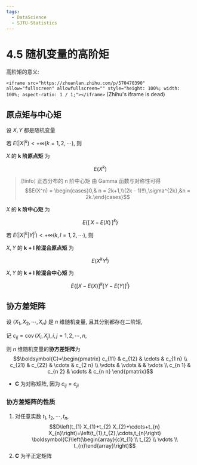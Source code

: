 ```yaml
---
tags:
  - DataScience
  - SJTU-Statistics
---
```

4.5 随机变量的高阶矩
===
高阶矩的意义:

`<iframe src="https://zhuanlan.zhihu.com/p/570470390" allow="fullscreen" allowfullscreen="" style="height: 100%; width: 100%; aspect-ratio: 1 / 1;"></iframe>` (Zhihu's iframe is dead)

## 原点矩与中心矩
设 $X,Y$ 都是随机变量

若 $E\left(|X|^{k}\right)<+\infty(k=1,2,\cdots)$, 则

$X$ 的 **$\boldsymbol k$ 阶原点矩** 为

$$E(X^k)$$

> [!info] 正态分布的 n 阶中心矩
> 由 Gamma 函数与对称性可得
> $$E(X^n) = \begin{cases}0,& n = 2k+1,\\(2k - 1)!!\,\sigma^{2k},&n = 2k.\end{cases}$$
 
$X$ 的 **$\boldsymbol k$ 阶中心矩** 为

$$E\{[\,X-E(X)\,]^k\}$$

若 $E\left(|X|^{k}|Y|^{l}\right)<+\infty(k,l=1,2,\cdots)$, 则

$X,Y$ 的 **$\boldsymbol{k+l}$ 阶混合原点矩** 为

$$E\left(X^{k} Y^{l}\right)$$

$X,Y$ 的 **$\boldsymbol{k+l}$ 阶混合中心矩** 为

$$E\left\{[X-E(X)]^{k}[Y-E(Y)]^{l}\right\}$$

## 协方差矩阵
设 $\left(X_{1},X_{2},\cdots,X_{n}\right)$ 是 $n$ 维随机变量, 且其分别都存在二阶矩,

记 $c_{i j}=\operatorname{cov}\left(X_{i},X_{j}\right),i,j=1,2,\cdots,n$,

则 $n$ 维随机变量的**协方差矩阵**为
$$\boldsymbol{C}=\begin{pmatrix}
c_{11} & c_{12} & \cdots & c_{1 n} \\
c_{21} & c_{22} & \cdots & c_{2 n} \\
\vdots & \vdots & & \vdots \\
c_{n 1} & c_{n 2} & \cdots & c_{n n}
\end{pmatrix}$$
- $\boldsymbol C$ 为对称矩阵, 因为 $c_{i j}=c_{j i}$

### 协方差矩阵的性质
1. 对任意实数 $t_{1},t_{2},\cdots,t_{n}$,
   $$D\left(t_{1} X_{1}+t_{2} X_{2}+\cdots+t_{n} X_{n}\right)=\left(t_{1},t_{2},\cdots,t_{n}\right) \boldsymbol{C}\left(\begin{array}{c}t_{1} \\ t_{2} \\ \vdots \\ t_{n}\end{array}\right)$$
2. $\boldsymbol C$ 为半正定矩阵
